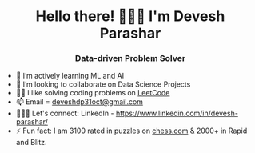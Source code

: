 <h1 align="center">Hello there! 🙋🏻‍♂️ I'm Devesh Parashar</h1>
<h3 align="center">Data-driven Problem Solver</h3>

- 🌱 I’m actively learning ML and AI
- 💞️ I’m looking to collaborate on Data Science Projects
- 🙇‍♂️ I like solving coding problems on [LeetCode](https://leetcode.com/u/parashardevesh/)
- 📫 Email = deveshdp31oct@gmail.com
- 🧑🏻‍💼 Let's connect: LinkedIn - https://www.linkedin.com/in/devesh-parashar/
- ⚡ Fun fact: I am 3100 rated in puzzles on [chess.com](https://www.chess.com/stats/puzzles/deveshparashar) & 2000+ in Rapid and Blitz. 

